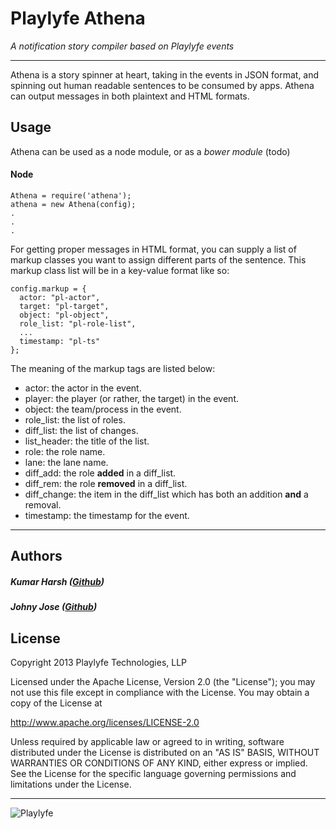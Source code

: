 Playlyfe Athena
===

*A notification story compiler based on Playlyfe events*

---

Athena is a story spinner at heart, taking in the events in JSON format, and spinning out human readable sentences to be consumed by apps. Athena can output messages in both plaintext and HTML formats.

## Usage

Athena can be used as a node module, or as a *bower module* (todo)

#### Node

    Athena = require('athena');
    athena = new Athena(config);
    .
    .
    .

For getting proper messages in HTML format, you can supply a list of markup classes you want to assign different parts of the sentence. This markup class list will be in a key-value format like so:

    config.markup = {
      actor: "pl-actor",
      target: "pl-target",
      object: "pl-object",
      role_list: "pl-role-list",
      ...
      timestamp: "pl-ts"
    };

The meaning of the markup tags are listed below:

* actor: the actor in the event.
* player: the player (or rather, the target) in the event.
* object: the team/process in the event.
* role_list: the list of roles.
* diff_list: the list of changes.
* list_header: the title of the list.
* role: the role name.
* lane: the lane name.
* diff_add: the role **added** in a diff_list.
* diff_rem: the role **removed** in a diff_list.
* diff_change: the item in the diff_list which has both an addition **and** a removal.
* timestamp: the timestamp for the event.

---

## Authors

##### Kumar Harsh ([Github](https://github.com/kumarharsh))
##### Johny Jose  ([Github](https://github.com/atrniv))

## License

Copyright 2013 Playlyfe Technologies, LLP

Licensed under the Apache License, Version 2.0 (the "License");
you may not use this file except in compliance with the License.
You may obtain a copy of the License at

  http://www.apache.org/licenses/LICENSE-2.0

Unless required by applicable law or agreed to in writing, software
distributed under the License is distributed on an "AS IS" BASIS,
WITHOUT WARRANTIES OR CONDITIONS OF ANY KIND, either express or implied.
See the License for the specific language governing permissions and
limitations under the License.

---

![Playlyfe](http://www.playlyfe.com/favicon.ico)
